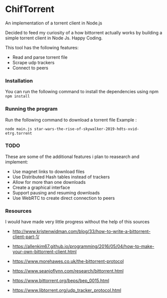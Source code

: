 # ChifTorrent

An implementation of a torrent client in Node.js 

Decided to feed my curiosity of a how bittorrent actually works by building a simple torrent client in Node Js.
Happy Coding.

This tool has the following features:
-	Read and parse torrent file
-	Scrape udp trackers
-	Connect to peers

### Installation
You can run the following command to install the dependencies using npm
`npm install `

### Running the program
Run the following command to download a torrent file
Example :

`node main.js star-wars-the-rise-of-skywalker-2019-hdts-xvid-etrg.torrent`

### TODO
These are some of the additional features i plan to reasearch and implement:

- Use magnet links to download files
- Use Distributed Hash tables instead of trackers
- Allow for more than one downloads
- Create a graphical interface
- Support pausing and resuming downloads
- Use WebRTC to create direct connection to peers

### Resources 
I would have made very little progress without the help of this sources 

* http://www.kristenwidman.com/blog/33/how-to-write-a-bittorrent-client-part-1/

* https://allenkim67.github.io/programming/2016/05/04/how-to-make-your-own-bittorrent-client.html

* https://www.morehawes.co.uk/the-bittorrent-protocol

* https://www.seanjoflynn.com/research/bittorrent.html 

* https://www.bittorrent.org/beps/bep_0015.html

* https://www.libtorrent.org/udp_tracker_protocol.html 